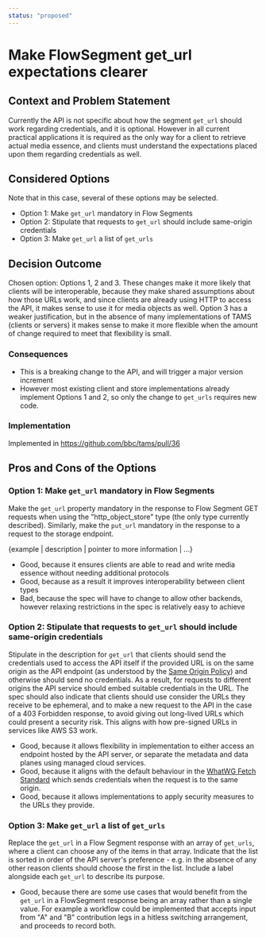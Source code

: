 ```yaml
---
status: "proposed"
---
```

# Make FlowSegment get_url expectations clearer

## Context and Problem Statement

Currently the API is not specific about how the segment `get_url` should work regarding credentials, and it is optional.
However in all current practical applications it is required as the only way for a client to retrieve actual media essence, and clients must understand the expectations placed upon them regarding credentials as well.

## Considered Options

Note that in this case, several of these options may be selected.

* Option 1: Make `get_url` mandatory in Flow Segments
* Option 2: Stipulate that requests to `get_url` should include same-origin credentials
* Option 3: Make `get_url` a list of `get_urls`

## Decision Outcome

Chosen option: Options 1, 2 and 3.
These changes make it more likely that clients will be interoperable, because they make shared assumptions about how those URLs work, and since clients are already using HTTP to access the API, it makes sense to use it for media objects as well.
Option 3 has a weaker justification, but in the absence of many implementations of TAMS (clients or servers) it makes sense to make it more flexible when the amount of change required to meet that flexibility is small.

### Consequences

* This is a breaking change to the API, and will trigger a major version increment
* However most existing client and store implementations already implement Options 1 and 2, so only the change to `get_urls` requires new code.

### Implementation

Implemented in <https://github.com/bbc/tams/pull/36>

## Pros and Cons of the Options

### Option 1: Make `get_url` mandatory in Flow Segments

Make the `get_url` property mandatory in the response to Flow Segment GET requests when using the "http_object_store" type (the only type currently described).
Similarly, make the `put_url` mandatory in the response to a request to the storage endpoint.

<!-- This is an optional element. Feel free to remove. -->
{example | description | pointer to more information | …}

* Good, because it ensures clients are able to read and write media essence without needing additional protocols
* Good, because as a result it improves interoperability between client types
* Bad, because the spec will have to change to allow other backends, however relaxing restrictions in the spec is relatively easy to achieve

### Option 2: Stipulate that requests to `get_url` should include same-origin credentials

Stipulate in the description for `get_url` that clients should send the credentials used to access the API itself if the provided URL is on the same origin as the API endpoint (as understood by the [Same Origin Policy](https://developer.mozilla.org/en-US/docs/Web/Security/Same-origin_policy)) and otherwise should send no credentials.
As a result, for requests to different origins the API service should embed suitable credentials in the URL.
The spec should also indicate that clients should use consider the URLs they receive to be ephemeral, and to make a new request to the API in the case of a 403 Forbidden response, to avoid giving out long-lived URLs which could present a security risk.
This aligns with how pre-signed URLs in services like AWS S3 work.

* Good, because it allows flexibility in implementation to either access an endpoint hosted by the API server, or separate the metadata and data planes using managed cloud services.
* Good, because it aligns with the default behaviour in the [WhatWG Fetch Standard](https://fetch.spec.whatwg.org/#concept-request-credentials-mode) which sends credentials when the request is to the same origin.
* Good, because it allows implementations to apply security measures to the URLs they provide.

### Option 3: Make `get_url` a list of `get_urls`

Replace the `get_url` in a Flow Segment response with an array of `get_urls`, where a client can choose any of the items in that array.
Indicate that the list is sorted in order of the API server's preference - e.g. in the absence of any other reason clients should choose the first in the list.
Include a label alongside each `get_url` to describe its purpose.

* Good, because there are some use cases that would benefit from the `get_url` in a FlowSegment response being an array rather than a single value.
  For example a workflow could be implemented that accepts input from "A" and "B" contribution legs in a hitless switching arrangement, and proceeds to record both.
